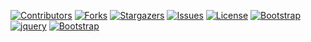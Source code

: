 [![Contributors][contributors-shield]][contributors-url]
[![Forks][forks-shield]][forks-url]
[![Stargazers][stars-shield]][stars-url]
[![Issues][issues-shield]][issues-url]
[![License][license-shield]][license-url]
[![Bootstrap][bootstrap-shield]][bootstrap-url]
[![jquery][jQuery-shield]][jQuery-url]
[![Bootstrap][fontawesome-shield]][fontawesome-url]

<!-- MARKDOWN LINKS & IMAGES -->
<!-- https://www.markdownguide.org/basic-syntax/#reference-style-links -->
[contributors-shield]: https://img.shields.io/github/contributors/aled2305/ae-dos?color=brightgreen&style=for-the-badge
[contributors-url]: https://github.com/aled2305/ae-dos/graphs/contributors
[forks-shield]: https://img.shields.io/github/forks/aled2305/ae-dos.svg?style=for-the-badge
[forks-url]: https://github.com/aled2305/ae-dos/network/members
[stars-shield]: https://img.shields.io/github/stars/aled2305/ae-dos.svg?style=for-the-badge
[stars-url]: https://github.com/aled2305/ae-dos/stargazers
[issues-shield]: https://img.shields.io/github/issues/aled2305/ae-dos.svg?style=for-the-badge
[issues-url]: https://github.com/aled2305/ae-dos/issues
[license-shield]: https://img.shields.io/github/license/aled2305/ae-dos.svg?style=for-the-badge
[license-url]: https://github.com/aled2305/ae-dos/blob/master/LICENSE
[bootstrap-shield]: https://img.shields.io/badge/Bootstrap-v5.1.1-blueviolet?style=for-the-badge
[bootstrap-url]: https://getbootstrap.com/
[jQuery-shield]: https://img.shields.io/badge/jQuery-v3.6.0-blue?style=for-the-badge
[jQuery-url]: https://jquery.com/
[fontawesome-shield]: https://img.shields.io/badge/Font%20Awesome-v6.0.0%20Beta%201-yellow?style=for-the-badge
[fontawesome-url]: https://fontawesome.com/
[product-screenshot]: images/screenshot.png
